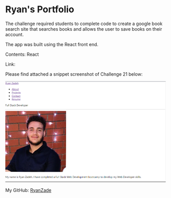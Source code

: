 # Ryan's Portfolio

The challenge required students to complete code to create a google book search site that searches books and allows the user to save books on their account.

The app was built using the React front end.

Contents: React

Link:

Please find attached a snippet screenshot of Challenge 21 below:

![screenshot](./public/images/Capture.PNG "Screenshot of the Portfolio")

My GitHub: [RyanZade](https://github.com/RyanZade)
